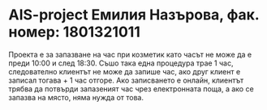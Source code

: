 # AIS-project Емилия Назърова, фак. номер: 1801321011

 Проекта е за запазване на час при козметик като часът не може да е преди 10:00 и след 18:30.
 Съшо така една процедура трае 1 час, следователно клиентът не може да запише час, ако друг клиент е записал тогава + 1 час отгоре.
 Ако записването е онлайн, клиентът трябва да потвърди запазеният час чрез електронната поща, а ако се запазва на място, няма нужда от това.
